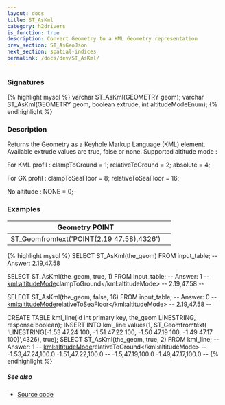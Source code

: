 ```yaml
---
layout: docs
title: ST_AsKml
category: h2drivers
is_function: true
description: Convert Geometry to a KML Geometry representation
prev_section: ST_AsGeoJson
next_section: spatial-indices
permalink: /docs/dev/ST_AsKml/
---
```


### Signatures

{% highlight mysql %}
varchar ST_AsKml(GEOMETRY geom);
varchar ST_AsKml(GEOMETRY geom, boolean extrude, int altitudeModeEnum);
{% endhighlight %}

### Description
Returns the Geometry as a Keyhole Markup Language (KML) element.  
Available extrude values are true, false or none. Supported altitude mode : 

For KML profil : clampToGround = 1; relativeToGround = 2; absolute = 4; 

For GX profil : clampToSeaFloor = 8; relativeToSeaFloor = 16; 

No altitude : NONE = 0;

### Examples

|               Geometry POINT              |     |
| ----------------------------------------- | --- |
| ST_Geomfromtext('POINT(2.19 47.58),4326') |     |

{% highlight mysql %}
SELECT ST_AsKml(the_geom) FROM input_table;
-- Answer: <Point><coordinates>2.19,47.58</coordinates></Point>

SELECT ST_AsKml(the_geom, true, 1) FROM input_table;
-- Answer: <Point><extrude>1</extrude>
--    <kml:altitudeMode>clampToGround</kml:altitudeMode>
--    <coordinates>2.19,47.58</coordinates>
--         </Point>

SELECT ST_AsKml(the_geom, false, 16) FROM input_table;
-- Answer: <Point><extrude>0</extrude>
--    <kml:altitudeMode>relativeToSeaFloor</kml:altitudeMode>
--    <coordinates>2.19,47.58</coordinates>
--         </Point>

CREATE TABLE kml_line(id int primary key, the_geom LINESTRING, 
                       response boolean);
INSERT INTO kml_line values(1, ST_Geomfromtext(
    'LINESTRING(-1.53 47.24 100, -1.51 47.22 100, -1.50 47.19 100, 
                -1.49 47.17 100)',4326), true);
SELECT ST_AsKml(the_geom, true, 2) FROM kml_line;
-- Answer: <LineString><extrude>1</extrude>
--    <kml:altitudeMode>relativeToGround</kml:altitudeMode>
--    <coordinates>-1.53,47.24,100.0 -1.51,47.22,100.0 
--                 -1.5,47.19,100.0 -1.49,47.17,100.0</coordinates>
--         </LineString>
{% endhighlight %}

##### See also

* <a href="https://github.com/irstv/H2GIS/blob/a8e61ea7f1953d1bad194af926a568f7bc9aac96/h2drivers/src/main/java/org/h2gis/drivers/kml/ST_AsKml.java" target="_blank">Source code</a>
